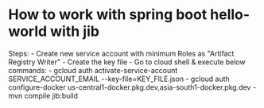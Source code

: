 # How to work with spring boot hello-world with jib
Steps: 
    - Create new service account with minimum Roles as "Artifact Registry Writer"
    - Create the key file
    - Go to cloud shell & execute below commands:
        - gcloud auth activate-service-account SERVICE_ACCOUNT_EMAIL --key-file=KEY_FILE.json
        - gcloud auth configure-docker us-central1-docker.pkg.dev,asia-south1-docker.pkg.dev 
        - mvn compile jib:build